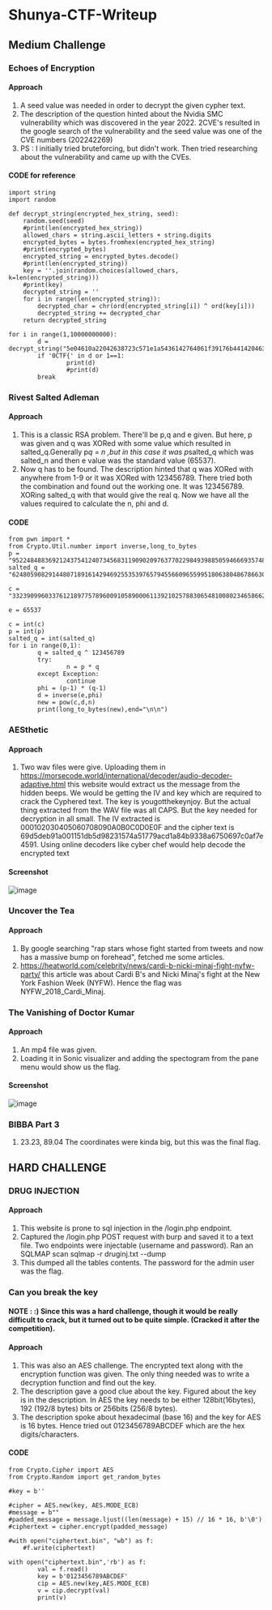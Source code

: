 # Shunya-CTF-Writeup
## Medium Challenge

### Echoes of Encryption
#### Approach
1) A seed value was needed in order to decrypt the given cypher text. <br>
2) The description of the question hinted about the Nvidia SMC vulnerability which was discovered in the year 2022. 2CVE's resulted in the google search of the vulnerability and the seed value was one of the CVE numbers (202242269) <br>
3) PS : I initially tried bruteforcing, but didn't work. Then tried researching about the vulnerability and came up with the CVEs.
#### CODE for reference
```
import string
import random

def decrypt_string(encrypted_hex_string, seed):
    random.seed(seed)
    #print(len(encrypted_hex_string))
    allowed_chars = string.ascii_letters + string.digits
    encrypted_bytes = bytes.fromhex(encrypted_hex_string)
    #print(encrypted_bytes)
    encrypted_string = encrypted_bytes.decode()
    #print(len(encrypted_string))
    key = ''.join(random.choices(allowed_chars, k=len(encrypted_string)))
    #print(key)
    decrypted_string = ''
    for i in range(len(encrypted_string)):
        decrypted_char = chr(ord(encrypted_string[i]) ^ ord(key[i]))
        decrypted_string += decrypted_char
    return decrypted_string

for i in range(1,10000000000):
        d = decrypt_string("5e04610a22042638723c571e1a5436142764061f39176b4414204636251072220a35583a60234d2d28082b",202242269)
        if '0CTF{' in d or 1==1:
                print(d)
                #print(d)
        break
```

### Rivest Salted Adleman
#### Approach
1) This is a classic RSA problem. There'll be p,q and e given. But here, p was given and q was XORed with some value which resulted in salted_q.Generally p*q = n ,but in this case it was p*salted_q which was salted_n and then e value was the standard value (65537). <br>
2) Now q has to be found. The description hinted that q was XORed with anywhere from 1-9 or it was XORed with 123456789. There tried both the combination and found out the working one. It was 123456789. XORing salted_q with that would give the real q. Now we have all the values required to calculate the n, phi and d. 
#### CODE
```
from pwn import *
from Crypto.Util.number import inverse,long_to_bytes
p = "95224848836921243754124073456831190902097637702298493988505946669357481749059"
salted_q = "62480590829144807189161429469255353976579455660965599518063804867866301233320"

c = "332390996033761218977578960091058900061139210257883065481008023465866203213646838419152404854307189904898248026722555965488045307811040694129009535565921"

e = 65537

c = int(c)
p = int(p)
salted_q = int(salted_q)
for i in range(0,1):
        q = salted_q ^ 123456789
        try:
                n = p * q
        except Exception:
                continue
        phi = (p-1) * (q-1)
        d = inverse(e,phi)
        new = pow(c,d,n)
        print(long_to_bytes(new),end="\n\n")
```

### AESthetic
#### Approach
1) Two wav files were give. Uploading them in https://morsecode.world/international/decoder/audio-decoder-adaptive.html this website would extract us the message from the hidden beeps. We would be getting the IV and key which are required to crack the Cyphered text. The key is yougotthekeynjoy. But the actual thing extracted from the WAV file was all CAPS. But the key needed for decryption in all small. The IV extracted is 000102030405060708090A0B0C0D0E0F and the cipher text is 69d5deb91a001151db5d98231574a51779acd1a84b9338a6750697c0af7e4591. Using online decoders like cyber chef would help decode the encrypted text

#### Screenshot
![image](https://github.com/Joshua-David1/Shunya-CTF-Writeup/assets/69303816/5293122a-b0b3-4394-9e64-a3e3a90b3af5)

### Uncover the Tea
#### Approach
1) By google searching "rap stars whose fight started from tweets and now has a massive bump on forehead", fetched me some articles. <br>
2) https://heatworld.com/celebrity/news/cardi-b-nicki-minaj-fight-nyfw-party/ this article was about Cardi B's and Nicki Minaj's fight at the New York Fashion Week (NYFW). Hence the flag was NYFW_2018_Cardi_Minaj.

### The Vanishing of Doctor Kumar
#### Approach
1) An mp4 file was given. <br>
2) Loading it in Sonic visualizer and adding the spectogram from the pane menu would show us the flag.

#### Screenshot
![image](https://github.com/Joshua-David1/Shunya-CTF-Writeup/assets/69303816/e55385f7-fd5b-44ae-8533-8842123d51bf)

### BIBBA Part 3

1) 23.23, 89.04 The coordinates were kinda big, but this was the final flag.

## HARD CHALLENGE

### DRUG INJECTION
#### Approach
1) This website is prone to sql injection in the /login.php endpoint. <br>
2) Captured the /login.php POST request with burp and saved it to a text file. Two endpoints were injectable (username and password). Ran an SQLMAP scan sqlmap -r druginj.txt --dump <br>
3) This dumped all the tables contents. The password for the admin user was the flag.

### Can you break the key
#### NOTE : :) Since this was a hard challenge, though it would be really difficult to crack, but it turned out to be quite simple. (Cracked it after the competition).

#### Approach
1) This was also an AES challenge. The encrypted text along with the encryption function was given. The only thing needed was to write a decryption function and find out the key. <br>
2) The description gave a good clue about the key. Figured about the key is in the description. In AES the key needs to be either 128bit(16bytes), 192 (192/8 bytes) bits or 256bits (256/8 bytes). <br>
3) The description spoke about hexadecimal (base 16) and the key for AES is 16 bytes. Hence tried out 0123456789ABCDEF which are the hex digits/characters.

#### CODE
```
from Crypto.Cipher import AES
from Crypto.Random import get_random_bytes

#key = b''

#cipher = AES.new(key, AES.MODE_ECB)
#message = b""
#padded_message = message.ljust((len(message) + 15) // 16 * 16, b'\0')
#ciphertext = cipher.encrypt(padded_message)

#with open("ciphertext.bin", "wb") as f:
    #f.write(ciphertext)

with open("ciphertext.bin",'rb') as f:
        val = f.read()
        key = b'0123456789ABCDEF'
        cip = AES.new(key,AES.MODE_ECB)
        v = cip.decrypt(val)
        print(v)
```
